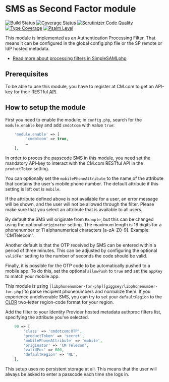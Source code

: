 # SMS as Second Factor module

![Build Status](https://github.com/tvdijen/simplesamlphp-module-cmdotcom/workflows/CI/badge.svg?branch=master)
[![Coverage Status](https://codecov.io/gh/tvdijen/simplesamlphp-module-cmdotcom/branch/master/graph/badge.svg)](https://codecov.io/gh/tvdijen/simplesamlphp-module-cmdotcom)
[![Scrutinizer Code Quality](https://scrutinizer-ci.com/g/tvdijen/simplesamlphp-module-cmdotcom/badges/quality-score.png?b=master)](https://scrutinizer-ci.com/g/tvdijen/simplesamlphp-module-cmdotcom/?branch=master)
[![Type Coverage](https://shepherd.dev/github/tvdijen/simplesamlphp-module-cmdotcom/coverage.svg)](https://shepherd.dev/github/tvdijen/simplesamlphp-module-cmdotcom)
[![Psalm Level](https://shepherd.dev/github/tvdijen/simplesamlphp-module-cmdotcom/level.svg)](https://shepherd.dev/github/tvdijen/simplesamlphp-module-cmdotcom)

<!-- {{TOC}} -->

This module is implemented as an Authentication Processing Filter. That
means it can be configured in the global config.php file or the SP remote or
IdP hosted metadata.

* [Read more about processing filters in SimpleSAMLphp](simplesamlphp-authproc)

## Prerequisites

To be able to use this module, you have to register at CM.com to
get an API-key for their RESTful [API](API).

[API]: https://www.cm.com/app/docs/en/one-time-passwords-otp/v1.0/

## How to setup the module

First you need to enable the module; in `config.php`, search for the
`module.enable` key and add `cmdotcom` with value `true`:

```php
    'module.enable' => [
         'cmdotcom' => true,
         …
    ],
```

In order to proces the passcode SMS in this module, you need set the
mandatory API-key
to interact with the CM.com RESTful API in the `productToken` setting.

You can optionally set the `mobilePhoneAttribute` to the name of the attribute
that contains the user's mobile phone number. The default attribute if this
setting is left out is `mobile`.

If the attribute defined above is not available for a user, an error message
will be shown, and the user will not be allowed through the filter.
Please make sure that you select an attribute that is available to all users.

By default the SMS will originate from `Example`, but this can be changed
using the optional `originator` setting. The maximum length is 16 digits for
a phonenumber or 11 alphanumerical characters [a-zA-Z0-9].
Example: 'CMTelecom'.

Another default is that the OTP received by SMS can be entered within a
period of three minutes. This can be adjusted by configuring the optional
`validFor` setting to the number of seconds the code should be valid.

Finally, it is possible for the OTP code to be automatically pushed to a
mobile app. To do this, set the optional `allowPush` to `true` and set the
`appKey` to match your mobile app.

This module is using `[libphonenumber-for-php][giggsey/libphonenumber-for-php]`
to parse recipient phonenumbers and normalize them. If you experience
undeliverable SMS, you can try to set your `defaultRegion` to the
[CLDR] two-letter region-code format for your region.

[libphonenumber-for-php]: https://github.com/giggsey/libphonenumber-for-php
[CLDR]: https://www.unicode.org/cldr/cldr-aux/charts/30/supplemental/territory_information.html

Add the filter to your Identity Provider hosted metadata authproc filters
list, specifying the attribute you've selected.

```php
    90 => [
        'class' => 'cmdotcom:OTP',
        'productToken' => 'secret',
        'mobilePhoneAttribute' => 'mobile',
        'originator' => 'CM Telecom',
        'validFor' => 600,
        'defaultRegion' => 'NL',
    ],
```

This setup uses no persistent storage at all. This means that the user will
always be asked to enter a passcode each time she logs in.
